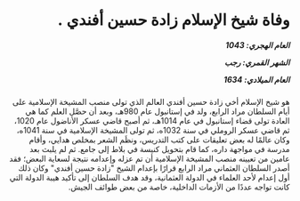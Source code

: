 <h1 dir="rtl">وفاة شيخ الإسلام زادة حسين أفندي .</h1>

<h5 dir="rtl">العام الهجري:  1043

الشهر القمري: رجب

العام الميلادي: 1634</h5>

<p dir="rtl">هو شيخ الإسلام أخي زادة حسين أفندي العالم الذي تولى منصب المشيخة الإسلامية على أيام السلطان مراد الرابع، ولد في إستانبول عام 980هـ، وبعد أن حصَّل العلم كما هي العادة تولى قضاء إستانبول في عام 1014هـ، ثم أصبح قاضي عسكر الأناضول عام 1020، ثم قاضي عسكر الروملي في سنة 1032ه، ثم تولى المشيخة الإسلامية في سنة 1041ه، وكان عالمًا له بعض تعليقات على كتب التدريس، ونظَم الشعر بمخلص هدايي، وأقام مدرسة في مواجهة داره، كما قام بتحويل كنيسة في بلاط إلى جامع. ثم لم يلبث بعد عامين من تعيينه منصب المشيخة الإسلامية أن تم عزله وإعدامه نتيجة لسعاية البعض؛ فقد أصدر السلطان العثماني مراد الرابع قرارًا بإعدام الشيخ "زادة حسين أفندي" وكان ذلك أول إعدام لأحد العلماء في الدولة العثمانية، وقد هدف السلطان إلى تأكيد هيبة الدولة التي كانت تواجه عددًا من الأزمات الداخلية، خاصة من بعض طوائف الجيش.</p></br>
